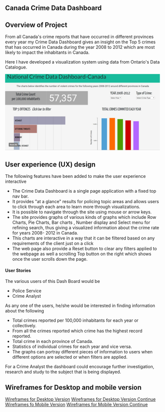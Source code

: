 ## Canada Crime Data Dashboard

## Overview of Project
From all Canada&apos;s crime reports that have occurred in different provinces every year my Crime Data Dashboard gives an insight on the Top 5 crimes that has occurred in Canada during the year 2008 to 2012 which are most likely to impact the inhabitants in Canada.

Here I have developed a visualization system using data from Ontario&apos;s Data Catalogue.


![IMAGE](assets/images/Dashboard.jpg)
## User experience (UX) design
The following features have been added to make the user experience interactive
- The Crime Data Dashboard is a single page application with a fixed top nav bar. 
- It provides &quot;at a glance&quot; results for policing topic areas and allows users to click through each area to learn more through visualizations.
- It is possible to navigate through the site using mouse or arrow keys. 
- The site provides graphs of various kinds of graphs which include Row Charts, Pie Charts, Bar charts , Number display and Select menu for refining search, thus  giving a visualized information about the crime rate for years 2008- 2012  in Canada.
- This charts are interactive in a way that it can be filtered based on any requirements of the client just on a click
- The web page also provide a Reset button to clear any filters applied to the webpage as well a scrolling Top button on the right which shows once the user scrolls down the page.


#### User Stories
The various users of this Dash Board would be
- Police Service
- Crime Analyst

As any one of the users, he/she would be interested in finding information about the following

- Total crimes reported per 100,000 inhabitants for each year or collectively.
- From all the crimes reported which crime has the highest record reported.
- Total crime in each province of Canada.
- Statistics of individual crimes for each year and vice versa.
- The graphs can portray different pieces of information to users when different options are selected or when filters are applied.

For a Crime Analyst the dashboard could encourage further investigation, research and study to the subject that is being displayed.

## Wireframes for Desktop and mobile version
[Wireframes for Desktop Version](https://www.dropbox.com/s/9do41b7vp4l7avr/DesktopVersion1.jpg?dl=0)
[Wireframes for Desktop Version Continue](https://www.dropbox.com/s/o4evmz3e46o8szt/DesktopVersion2.jpg?dl=0)
[Wireframes fo Mobile Version](https://www.dropbox.com/s/x5nw1pabnu194ru/MobileVersion1.jpg?dl=0)
[Wireframes for Mobile Version Continue](https://www.dropbox.com/s/irnyosfytfmdwr4/MobileVersion2.jpg?dl=0)